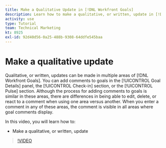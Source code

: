 ```yaml
---
title: Make a Qualitative Update in [!DNL Workfront Goals]
description: Learn how to make a qualitative, or written, update in [!DNL Adobe Workfront Goals].
activity: use
type: Tutorial
team: Technical Marketing
kt: 8925
exl-id: 92d40d56-0a25-488b-9308-64ddfe545baa
---
```

# Make a qualitative update

Qualitative, or written, updates can be made in multiple areas of [!DNL Workfront Goals]. You can add comments to goals in the [!UICONTROL Goal Details] panel, the [!UICONTROL Check-in] section, or the [!UICONTROL Pulse] section. Although the process for adding comments to goals is similar in these areas, there are differences in being able to edit, delete, or react to a comment when using one area versus another. When you enter a comment in any of these areas, the comment is visible in all areas where goal comments display.

In this video, you will learn how to:

* Make a qualitative, or written, update

>[!VIDEO](https://video.tv.adobe.com/v/335197/?quality=12)
